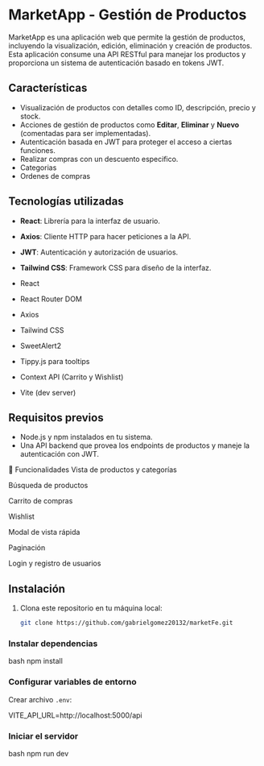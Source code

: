 # MarketApp - Gestión de Productos

MarketApp es una aplicación web que permite la gestión de productos, incluyendo la visualización, edición, eliminación y creación de productos. Esta aplicación consume una API RESTful para manejar los productos y proporciona un sistema de autenticación basado en tokens JWT.

## Características

- Visualización de productos con detalles como ID, descripción, precio y stock.
- Acciones de gestión de productos como **Editar**, **Eliminar** y **Nuevo** (comentadas para ser implementadas).
- Autenticación basada en JWT para proteger el acceso a ciertas funciones.
- Realizar compras con un descuento especifico.
- Categorias
- Ordenes de compras


## Tecnologías utilizadas

- **React**: Librería para la interfaz de usuario.
- **Axios**: Cliente HTTP para hacer peticiones a la API.
- **JWT**: Autenticación y autorización de usuarios.
- **Tailwind CSS**: Framework CSS para diseño de la interfaz.

- React
- React Router DOM
- Axios
- Tailwind CSS
- SweetAlert2
- Tippy.js para tooltips
- Context API (Carrito y Wishlist)
- Vite (dev server)

## Requisitos previos

- Node.js y npm instalados en tu sistema.
- Una API backend que provea los endpoints de productos y maneje la autenticación con JWT.


🔗 Funcionalidades
Vista de productos y categorías

Búsqueda de productos

Carrito de compras

Wishlist

Modal de vista rápida

Paginación

Login y registro de usuarios

## Instalación

1. Clona este repositorio en tu máquina local:

   ```bash
   git clone https://github.com/gabrielgomez20132/marketFe.git


### Instalar dependencias

bash
npm install


### Configurar variables de entorno
Crear archivo `.env`:

VITE_API_URL=http://localhost:5000/api

### Iniciar el servidor

bash
npm run dev
